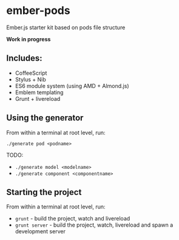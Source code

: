 ember-pods
==========

Ember.js starter kit based on pods file structure

**Work in progress**

## Includes:

- CoffeeScript
- Stylus + Nib
- ES6 module system (using AMD + Almond.js)
- Emblem templating
- Grunt + livereload

## Using the generator
From within a terminal at root level, run:

 `./generate pod <podname>`

 TODO:

 * `./generate model <modelname>`
 * `./generate component <componentname>`

## Starting the project

From within a terminal at root level, run:

* `grunt` - build the project, watch and livereload
* `grunt server` - build the project, watch, livereload and spawn a development server
